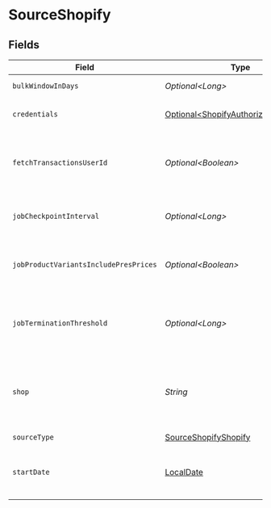 # SourceShopify


## Fields

| Field                                                                                                                                                            | Type                                                                                                                                                             | Required                                                                                                                                                         | Description                                                                                                                                                      | Example                                                                                                                                                          |
| ---------------------------------------------------------------------------------------------------------------------------------------------------------------- | ---------------------------------------------------------------------------------------------------------------------------------------------------------------- | ---------------------------------------------------------------------------------------------------------------------------------------------------------------- | ---------------------------------------------------------------------------------------------------------------------------------------------------------------- | ---------------------------------------------------------------------------------------------------------------------------------------------------------------- |
| `bulkWindowInDays`                                                                                                                                               | *Optional\<Long>*                                                                                                                                                | :heavy_minus_sign:                                                                                                                                               | Defines what would be a date range per single BULK Job                                                                                                           |                                                                                                                                                                  |
| `credentials`                                                                                                                                                    | [Optional\<ShopifyAuthorizationMethod>](../../models/shared/ShopifyAuthorizationMethod.md)                                                                       | :heavy_minus_sign:                                                                                                                                               | The authorization method to use to retrieve data from Shopify                                                                                                    |                                                                                                                                                                  |
| `fetchTransactionsUserId`                                                                                                                                        | *Optional\<Boolean>*                                                                                                                                             | :heavy_minus_sign:                                                                                                                                               | Defines which API type (REST/BULK) to use to fetch `Transactions` data. If you are a `Shopify Plus` user, leave the default value to speed up the fetch.         |                                                                                                                                                                  |
| `jobCheckpointInterval`                                                                                                                                          | *Optional\<Long>*                                                                                                                                                | :heavy_minus_sign:                                                                                                                                               | The threshold, after which the single BULK Job should be checkpointed (min: 15k, max: 1M)                                                                        |                                                                                                                                                                  |
| `jobProductVariantsIncludePresPrices`                                                                                                                            | *Optional\<Boolean>*                                                                                                                                             | :heavy_minus_sign:                                                                                                                                               | If enabled, the `Product Variants` stream attempts to include `Presentment prices` field (may affect the performance).                                           |                                                                                                                                                                  |
| `jobTerminationThreshold`                                                                                                                                        | *Optional\<Long>*                                                                                                                                                | :heavy_minus_sign:                                                                                                                                               | The max time in seconds, after which the single BULK Job should be `CANCELED` and retried. The bigger the value the longer the BULK Job is allowed to run.       |                                                                                                                                                                  |
| `shop`                                                                                                                                                           | *String*                                                                                                                                                         | :heavy_check_mark:                                                                                                                                               | The name of your Shopify store found in the URL. For example, if your URL was https://NAME.myshopify.com, then the name would be 'NAME' or 'NAME.myshopify.com'. | my-store                                                                                                                                                         |
| `sourceType`                                                                                                                                                     | [SourceShopifyShopify](../../models/shared/SourceShopifyShopify.md)                                                                                              | :heavy_check_mark:                                                                                                                                               | N/A                                                                                                                                                              |                                                                                                                                                                  |
| `startDate`                                                                                                                                                      | [LocalDate](https://docs.oracle.com/javase/8/docs/api/java/time/LocalDate.html)                                                                                  | :heavy_minus_sign:                                                                                                                                               | The date you would like to replicate data from. Format: YYYY-MM-DD. Any data before this date will not be replicated.                                            |                                                                                                                                                                  |